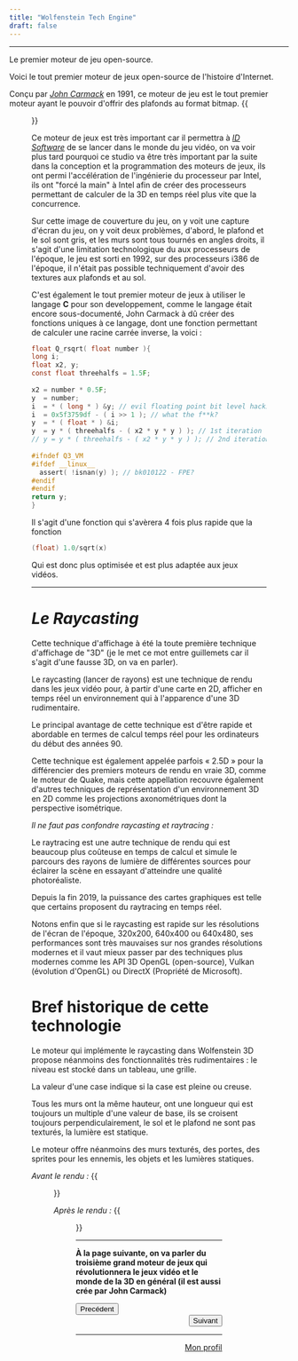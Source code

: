 ```yaml
---
title: "Wolfenstein Tech Engine"
draft: false
---
```

***
Le premier moteur de jeu open-source.

Voici le tout premier moteur de jeux open-source de l'histoire d'Internet.

Conçu par [_John Carmack_](https://azrael-iii.github.io/portfolio.github.io/carmack) en 1991, ce moteur de
jeu est le tout premier moteur ayant le pouvoir d'offrir des plafonds au format
bitmap.
{{<figure src="https://azrael-iii.github.io/portfolio.github.io/pics/Wolf_Engine.webp" alt="Wolfenstein 3D COVER" position="center" style="border-radius: 8px;" caption="Démonstration du moteur de John Carmack" captionPosition="right" captionStyle="color: black;" >}}

Ce moteur de jeux est très important car il permettra à [_ID Software_](https://azrael-iii.github.io/portfolio.github.io/id_software)
de se lancer dans le monde du jeu vidéo, on va voir plus tard pourquoi ce studio
va être très important par la suite dans la conception et la programmation des
moteurs de jeux, ils ont permi l'accélération de l'ingénierie du processeur par
Intel, ils ont "forcé la main" à Intel afin de créer des processeurs permettant
de calculer de la 3D en temps réel plus vite que la concurrence.


Sur cette image de couverture du jeu, on y voit une capture d'écran du jeu, on y
voit deux problèmes, d'abord, le plafond et le sol sont gris, et les murs sont
tous tournés en angles droits, il s'agit d'une limitation technologique du aux
processeurs de l'époque, le jeu est sorti en 1992, sur des processeurs i386 de
l'époque, il n'était pas possible techniquement d'avoir des textures aux
plafonds et au sol.

C'est également le tout premier moteur de jeux à utiliser le langage **C**
pour son developpement, comme le langage était encore sous-documenté, John
Carmack à dû créer des fonctions uniques à ce langage, dont une fonction
permettant de calculer une racine carrée inverse, la voici :

```c
float Q_rsqrt( float number ){
long i;
float x2, y;
const float threehalfs = 1.5F;
    
x2 = number * 0.5F;
y  = number;
i  = * ( long * ) &y; // evil floating point bit level hacking
i  = 0x5f3759df - ( i >> 1 ); // what the f**k?
y  = * ( float * ) &i;
y  = y * ( threehalfs - ( x2 * y * y ) ); // 1st iteration
// y = y * ( threehalfs - ( x2 * y * y ) ); // 2nd iteration, this can be removed
    
#ifndef Q3_VM
#ifdef __linux__
  assert( !isnan(y) ); // bk010122 - FPE?
#endif
#endif
return y;
}
```


Il s'agit d'une fonction qui s'avèrera 4 fois plus rapide que la fonction

```c
(float) 1.0/sqrt(x)
```

Qui est donc plus optimisée et est plus adaptée aux jeux vidéos.
***
# _Le Raycasting_
Cette technique d'affichage à été la toute première technique d'affichage de
"3D" (je le met ce mot entre guillemets car il s'agit d'une fausse 3D, on va en
parler).

Le raycasting (lancer de rayons) est une technique de rendu dans les jeux vidéo
pour, à partir d'une carte en 2D, afficher en temps réel un environnement qui à
l'apparence d'une 3D rudimentaire.

Le principal avantage de cette technique est d'être rapide et abordable en
termes de calcul temps réel pour les ordinateurs du début des années 90.

Cette technique est également appelée parfois « 2.5D » pour la différencier des
premiers moteurs de rendu en vraie 3D, comme le moteur de Quake, mais cette
appellation recouvre également d'autres techniques de représentation d'un
environnement 3D en 2D comme les projections axonométriques dont la perspective
isométrique.

_Il ne faut pas confondre raycasting et raytracing :_

Le raytracing est une autre technique de rendu qui est beaucoup plus coûteuse en
temps de calcul et simule le parcours des rayons de lumière de différentes
sources pour éclairer la scène en essayant d'atteindre une qualité
photoréaliste.

Depuis la fin 2019, la puissance des cartes graphiques est telle que certains
proposent du raytracing en temps réel.

Notons enfin que si le raycasting est rapide sur les résolutions de l'écran de
l'époque, 320x200, 640x400 ou 640x480, ses performances sont très mauvaises sur
nos grandes résolutions modernes et il vaut mieux passer par des techniques plus
modernes comme les API 3D OpenGL (open-source), Vulkan (évolution d'OpenGL) ou
DirectX (Propriété de Microsoft).

# Bref historique de cette technologie
Le moteur qui implémente le raycasting dans Wolfenstein 3D propose néanmoins des
fonctionnalités très rudimentaires : le niveau est stocké dans un tableau, une
grille.

La valeur d'une case indique si la case est pleine ou creuse.

Tous les murs ont la même hauteur, ont une longueur qui est toujours un multiple
d'une valeur de base, ils se croisent toujours perpendiculairement, le sol et le
plafond ne sont pas texturés, la lumière est statique.

Le moteur offre néanmoins des murs texturés, des portes, des sprites pour les
ennemis, les objets et les lumières statiques.

_Avant le rendu :_
{{<figure src="https://azrael-iii.github.io/portfolio.github.io/pics/WOLF3D_MAP.webp" alt="map_ed" position="center" style="border-radius: 8px;" caption="Exemple d'une carte dans l'éditeur de Wolfenstein 3D" captionPosition="right" captionStyle="color: black;" >}}

_Après le rendu :_
{{<figure src="https://azrael-iii.github.io/portfolio.github.io/pics/wolf3d_screenshot.webp" alt="Ingame_scr" position="center" style="border-radius: 8px;" caption="Capture d'écran in-game de Wolfenstein 3D" captionPosition="right" captionStyle="color: black;" >}}
***

**À la page suivante, on va parler du troisième grand moteur de jeux qui
révolutionnera le jeux vidéo et le monde de la 3D en général (il est aussi crée
par John Carmack)**

<div align="left"> <button onclick="window.location.href='https://azrael-iii.github.io/portfolio.github.io/veille/veille';">Precédent</button> <div align="right"><button onclick="window.location.href='https://azrael-iii.github.io/portfolio.github.io/veille/veille_p3';">Suivant</button>

***
[Mon profil](https://azrael-iii.github.io/portfolio.github.io/about)